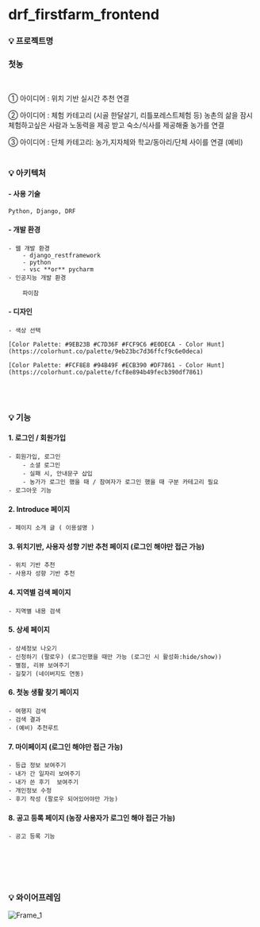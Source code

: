 # drf_firstfarm_frontend

### 💡 프로젝트명
### 첫농 
<br>

① 아이디어  : 위치 기반 실시간 추천 연결 

② 아이디어  : 체험 카테고리 (시골 한달살기, 리틀포레스트체험 등)
농촌의 삶을 잠시 체험하고싶은 사람과 노동력을 제공 받고 숙소/식사를 제공해줄 농가를 연결 

③ 아이디어  : 단체 카테고리: 농가,지자체와 학교/동아리/단체 사이를 연결 (예비)
<br><br>
### 💡 아키텍처
#### - 사용 기술
    
    Python, Django, DRF
    
#### - 개발 환경
    - 웹 개발 환경
        - django_restframework
        - python
        - vsc **or** pycharm
    - 인공지능 개발 환경
        
        파이참
        
#### - 디자인
    - 색상 선택
    
    [Color Palette: #9EB23B #C7D36F #FCF9C6 #E0DECA - Color Hunt](https://colorhunt.co/palette/9eb23bc7d36ffcf9c6e0deca)
    
    [Color Palette: #FCF8E8 #94B49F #ECB390 #DF7861 - Color Hunt](https://colorhunt.co/palette/fcf8e894b49fecb390df7861)
    
<br><br>

### 💡 기능


#### 1. 로그인 / 회원가입 
    - 회원가입, 로그인
        - 소셜 로그인
        - 실패 시, 안내문구 삽입
        - 농가가 로그인 했을 때 / 참여자가 로그인 했을 때 구분 카테고리 필요
    - 로그아웃 기능
    
#### 2. Introduce 페이지
    - 페이지 소개 글 ( 이용설명 )
    
#### 3. 위치기반, 사용자 성향 기반 추천 페이지  (로그인 해야만 접근 가능)
    - 위치 기반 추천
    - 사용자 성향 기반 추천

#### 4. 지역별 검색 페이지  
    - 지역별 내용 검색

#### 5. 상세 페이지
    - 상세정보 나오기
    - 신청하기 (팔로우) (로그인했을 때만 가능 (로그인 시 활성화:hide/show))
    - 별점, 리뷰 보여주기
    - 길찾기 (네이버지도 연동)
    
#### 6. 첫농 생활 찾기 페이지
    - 여행지 검색
    - 검색 결과
    - (예비) 추천루트
    
#### 7. 마이페이지 (로그인 해야만 접근 가능)
    - 등급 정보 보여주기
    - 내가 간 일자리 보여주기
    - 내가 쓴 후기  보여주기
    - 개인정보 수정
    - 후기 작성 (팔로우 되어있어야만 가능)
    
#### 8. 공고 등록 페이지 (농장 사용자가 로그인 해야 접근 가능)
    - 공고 등록 기능
    
<br><br>
---


### 💡 와이어프레임
![Frame_1](https://user-images.githubusercontent.com/104473472/178113322-0c5da88b-c4f3-4bbf-b1cf-c48ed17eb59d.png)

